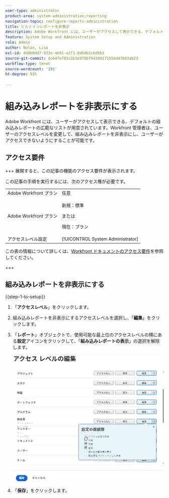 ```yaml
---
user-type: administrator
product-area: system-administration;reporting
navigation-topic: configure-reports-administration
title: ビルトインレポートを非表示
description: Adobe Workfront には、ユーザーがアクセスして表示できる、デフォルトの組み込みレポートの広範なリストが用意されています。Workfront 管理者は、ユーザーのアクセスレベルを変更して、組み込みレポートを非表示にし、ユーザーがアクセスできないようにすることが可能です。
feature: System Setup and Administration
role: Admin
author: Nolan, Lisa
exl-id: d48b0dd7-933e-4e91-a2f1-8d64b1c6dbb3
source-git-commit: dc64fef83c2b1e9f8bf9438017155bd47b83ab23
workflow-type: tm+mt
source-wordcount: '191'
ht-degree: 92%

---
```


# 組み込みレポートを非表示にする

Adobe Workfront には、ユーザーがアクセスして表示できる、デフォルトの組み込みレポートの広範なリストが用意されています。Workfront 管理者は、ユーザーのアクセスレベルを変更して、組み込みレポートを非表示にし、ユーザーがアクセスできないようにすることが可能です。

## アクセス要件

+++ 展開すると、この記事の機能のアクセス要件が表示されます。

この記事の手順を実行するには、次のアクセス権が必要です。

<table style="table-layout:auto"> 
 <col> 
 <col> 
 <tbody> 
  <tr> 
   <td role="rowheader">Adobe Workfront プラン</td> 
   <td>任意</td> 
  </tr> 
  <tr> 
  <tr> 
   <td role="rowheader">Adobe Workfront プラン</td> 
   <td><p>新規：標準</p>
       <p>または</p>
       <p>現在：プラン</p></td>
  </tr> 
  </tr> 
  <tr> 
   <td role="rowheader">アクセスレベル設定</td> 
   <td>[!UICONTROL System Administrator]</td>
  </tr> 
 </tbody> 
</table>

この表の情報について詳しくは、[Workfront ドキュメントのアクセス要件](/help/quicksilver/administration-and-setup/add-users/access-levels-and-object-permissions/access-level-requirements-in-documentation.md)を参照してください。

+++

## 組み込みレポートを非表示にする

{{step-1-to-setup}}

1. 「**アクセスレベル**」をクリックします。
1. 組み込みレポートを非表示にするアクセスレベルを選択し、「**編集**」をクリックします。
1. 「**レポート**」オブジェクトで、使用可能な最上位のアクセスレベルの横にある&#x200B;**設定**&#x200B;アイコンをクリックして、「**組み込みレポートの表示**」の選択を解除します。

   ![](assets/edit-access-level.png)

1. 「**保存**」をクリックします。
